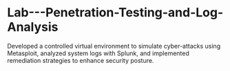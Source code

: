 # Lab---Penetration-Testing-and-Log-Analysis
Developed a controlled virtual environment to simulate cyber-attacks using Metasploit, analyzed system logs with Splunk, and implemented remediation strategies to enhance security posture.
